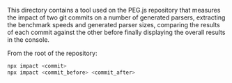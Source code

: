 This directory contains a tool used on the PEG.js repository that measures the impact of two git commits on a number of generated parsers, extracting the benchmark speeds and generated parser sizes, comparing the results of each commit against the other before finally displaying the overall results in the console.

From the root of the repository:

```sh
npx impact <commit>
npx impact <commit_before> <commit_after>
```
